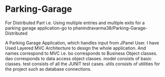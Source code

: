 # Parking-Garage

For Distributed Part i.e. Using multiple entries and multiple exits for a parking garage application-go to phanindravarma38/Parking-Garage-Distributed

A Parking Garage Application, which handles input from JPanel User. I have Used Layered MVC Architecture to design the whole application. 
And names correspond to MVC i.e. 
bo corresponds to Business Object classes. 
dao corresponds to data access object classes. 
model consists of basic classes.
test consists of all the JUNIT test cases.
utils consists of utilities for the project such as database connections.
